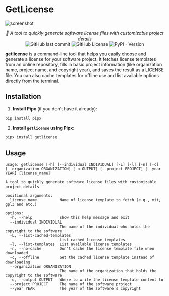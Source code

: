 # GetLicense

![screenshot](./screenshot.png)

<p align="center"><em>📖 A tool to quickly generate software license files with customizable project details</em>
    <br>
    <img alt="GitHub last commit" src="https://img.shields.io/github/last-commit/ashkanfeyzollahi/getlicense">
    <img alt="GitHub License" src="https://img.shields.io/github/license/ashkanfeyzollahi/getlicense">
    <img alt="PyPI - Version" src="https://img.shields.io/pypi/v/getlicense">
</p>

**getlicense** is a command-line tool that helps you easily choose and generate a license for your software project. It fetches license templates from an online repository, fills in basic project information (like organization name, project name, and copyright year), and saves the result as a LICENSE file. You can also cache templates for offline use and list available options directly from the terminal.

## Installation

1. **Install Pipx** (if you don't have it already):

```bash
pip install pipx
```

2. **Install `getlicense` using Pipx**:

```bash
pipx install getlicense
```

## Usage

```plain
usage: getlicense [-h] [--individual INDIVIDUAL] [-L] [-l] [-n] [-c] [--organization ORGANIZATION] [-o OUTPUT] [--project PROJECT] [--year YEAR] [license_name]

A tool to quickly generate software license files with customizable project details

positional arguments:
  license_name          Name of license template to fetch (e.g., mit, gpl3 and etc.)

options:
  -h, --help            show this help message and exit
  --individual INDIVIDUAL
                        The name of the individual who holds the copyright to the software
  -L, --list-cached-templates
                        List cached license templates
  -l, --list-templates  List available license templates
  -n, --no-cache        Don't cache the license template file when downloaded
  -c, --offline         Get the cached license template instead of downloading
  --organization ORGANIZATION
                        The name of the organization that holds the copyright to the software
  -o, --output OUTPUT   Where to write the license template content to
  --project PROJECT     The name of the software project
  --year YEAR           The year of the software's copyright
```
